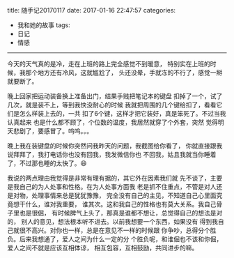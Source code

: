 title: 随手记20170117
date: 2017-01-16 22:47:57
categories:
  - 我和她的故事
tags:
  - 日记
  - 情感
---

今天的天气真的是冷，走在上班的路上完全感觉不到暖意，
特别实在上班的时候，我那个地方还有冷风，这就尴尬了，
头还没晕，手就冻的不行了，感觉一掰就要断了。

晚上回家把运动装备换上准备出门，结果手贱把笔记本的键盘
扣掉了一个，试了几次，就是装不上，等到我快没耐心的时候
我就把周围的几个键给扣了，看看它们是怎么样装上去的，一共
扣了6个键，这样才把它装好，真是笨死了。不过当我认真起来
也是什么都不顾了，个位数的温度，我居然就穿了个外套，突然
觉得明天悲剧了，要感冒了。呜呜。。。

晚上我在装键盘的时候你突然问我昨天的问题，我截图给你看了，
你就直接跟我说拜拜了，我打电话你也没有回我，我发微信你也
不回我，姑且我就当你睡着了，不过那也睡的太快了。😄

我说的两点理由我觉得是非常有理有据的，其它外在因素我们就
先不谈了，主要是我自己的为人处事和性格。在为人处事方面我
老是抓不住重点，不管是对人还是对物，处理事情来总是犹犹豫豫，
完全没有自己的主见，不知道自己心里面究竟想干什么，谁对我重要，
谁其次。这和我自己的性格也有莫大关系。我自己骨子里也是很倔，
有时候脾气上头了，那真是谁都不想让，总觉得自己的想法是对的，
别人的意见，想法根本听不进去。以前我想要一个东西，如果没有
得到我自己就很不高兴。对你也一样，总是在意见不一样的时候跟
你争吵，总得分个胜负。后来我想通了，爱人之间为什么一定的分
个胜负呢，和谁倔也不该和你倔，爱人之间不就是应该互相体谅，
相互包容，互相鼓励，共同进步的嘛。
